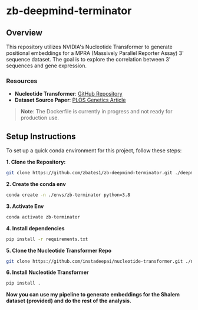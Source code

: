 # zb-deepmind-terminator

## Overview
This repository utilizes NVIDIA's Nucleotide Transformer to generate positional embeddings for a MPRA (Massively Parallel Reporter Assay) 3' sequence dataset. The goal is to explore the correlation between 3' sequences and gene expression.

### Resources
- **Nucleotide Transformer**: [GitHub Repository](https://github.com/instadeepai/nucleotide-transformer/tree/main)
- **Dataset Source Paper**: [PLOS Genetics Article](https://journals.plos.org/plosgenetics/article?id=10.1371/journal.pgen.1005147)

> **Note**: The Dockerfile is currently in progress and not ready for production use.

## Setup Instructions

To set up a quick conda environment for this project, follow these steps:

**1. Clone the Repository:**
```bash
git clone https://github.com/zbates1/zb-deepmind-terminator.git ./deepmind-terminator && cd ./deepmind-terminator
```

**2. Create the conda env**
```bash
conda create -n ./envs/zb-terminator python=3.8
```

**3. Activate Env** 
```bash
conda activate zb-terminator
```

**4. Install dependencies** 
```bash
pip install -r requirements.txt
```

**5. Clone the Nucleotide Transformer Repo**
```bash
git clone https://github.com/instadeepai/nucleotide-transformer.git ./nt-terminator && cd ./nt-terminator
```

**6. Install Nucleotide Transformer**
```bash
pip install .
```

**Now you can use my pipeline to generate embeddings for the Shalem dataset (provided) and do the rest of the analysis.** 